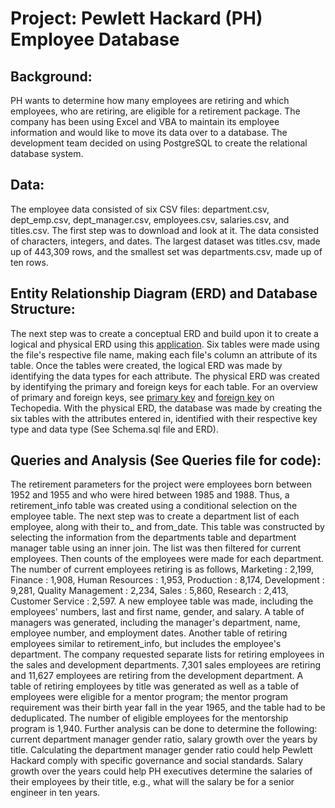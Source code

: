# Project: Pewlett Hackard (PH) Employee Database

## Background:

PH wants to determine how many employees are retiring and which employees, who are retiring, are eligible for a retirement package. The company has been using Excel and VBA to maintain its employee information and would like to move its data over to a database. The development team decided on using PostgreSQL to create the relational database system.

## Data:

The employee data consisted of six CSV files: department.csv, dept_emp.csv, dept_manager.csv, employees.csv, salaries.csv, and titles.csv. The first step was to download and look at it. The data consisted of characters, integers, and dates. The largest dataset was titles.csv, made up of 443,309 rows, and the smallest set was departments.csv, made up of ten rows.

## Entity Relationship Diagram (ERD) and Database Structure:

The next step was to create a conceptual ERD and build upon it to create a logical and physical ERD using this [application](https://app.quickdatabasediagrams.com/#/). Six tables were made using the file's respective file name, making each file's column an attribute of its table. Once the tables were created, the logical ERD was made by identifying the data types for each attribute. The physical ERD was created by identifying the primary and foreign keys for each table. For an overview of primary and foreign keys, see [primary key](https://www.techopedia.com/definition/5547/primary-key) and [foreign key](https://www.techopedia.com/definition/7272/foreign-key) on Techopedia. With the physical ERD, the database was made by creating the six tables with the attributes entered in, identified with their respective key type and data type (See Schema.sql file and ERD).

## Queries and Analysis (See Queries file for code):

 The retirement parameters for the project were employees born between 1952 and 1955 and who were hired between 1985 and 1988.  Thus, a retirement_info table was created using a conditional selection on the employee table. The next step was to create a department list of each employee, along with their to_ and from_date. This table was constructed by selecting the information from the departments table and department manager table using an inner join. The list was then filtered for current employees. Then counts of the employees were made for each department. The number of current employees retiring is as follows, Marketing : 2,199, Finance : 1,908, Human Resources : 1,953, Production : 8,174, Development : 9,281, Quality Management : 2,234, Sales : 5,860, Research : 2,413, Customer Service : 2,597. A new employee table was made, including the employees' numbers, last and first name, gender, and salary. A table of managers was generated, including the manager's department, name, employee number, and employment dates. Another table of retiring employees similar to retirement_info, but includes the employee's department. The company requested separate lists for retiring employees in the sales and development departments. 7,301 sales employees are retiring and 11,627 employees are retiring from the development department. A table of retiring employees by title was generated as well as a table of employees were eligible for a mentor program; the mentor program requirement was their birth year fall in the year 1965, and the table had to be deduplicated. The number of eligible employees for the mentorship program is 1,940. Further analysis can be done to determine the following: current department manager gender ratio, salary growth over the years by title. Calculating the department manager gender ratio could help Pewlett Hackard comply with specific governance and social standards. Salary growth over the years could help PH executives determine the salaries of their employees by their title, e.g., what will the salary be for a senior engineer in ten years.